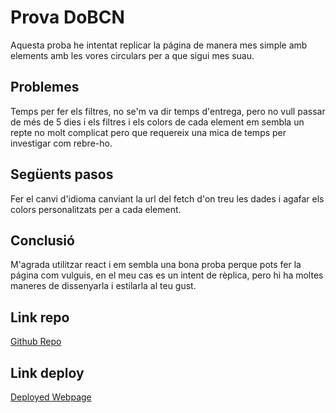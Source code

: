 # Prova DoBCN

Aquesta proba he intentat replicar la página de manera mes simple amb elements amb les vores circulars per a que sigui mes suau. 

## Problemes

Temps per fer els filtres, no se'm va dir temps d'entrega, pero no vull passar de més de 5 dies i els filtres i els colors de cada element em sembla un repte no molt complicat pero que requereix una mica de temps per investigar com rebre-ho.

## Següents pasos

Fer el canvi d'idioma canviant la url del fetch d'on treu les dades i agafar els colors personalitzats per a cada element.

## Conclusió

M'agrada utilitzar react i em sembla una bona proba perque pots fer la página com vulguis, en el meu cas es un intent de rèplica, pero hi ha moltes maneres de dissenyarla i estilarla al teu gust.

## Link repo

[Github Repo](https://www.github.com/makeda67/gatsby-dobcn)

## Link deploy

[Deployed Webpage](https://makeda67.github.io/gatsby-dobcn/catalog/)